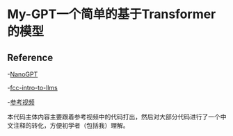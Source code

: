 # My-GPT一个简单的基于Transformer的模型

## Reference

-[NanoGPT](https://github.com/karpathy/nanoGPT/tree/master)

-[fcc-intro-to-llms](https://github.com/Infatoshi/fcc-intro-to-llms)

-[参考视频](https://www.youtube.com/watch?v=UU1WVnMk4E8)

本代码主体内容主要跟着参考视频中的代码打出，然后对大部分代码进行了一个中文注释的转化，方便初学者（包括我）理解。